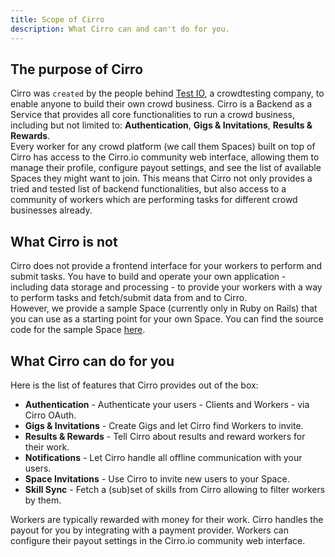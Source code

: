 ```yaml
---
title: Scope of Cirro
description: What Cirro can and can't do for you.
---
```


## The purpose of Cirro

Cirro was `created` by the people behind [Test IO](https://test.io/), a crowdtesting company, to enable anyone to build their own crowd business. Cirro is a Backend as a Service that provides all core functionalities to run a crowd business, including but not limited to: **Authentication**, **Gigs & Invitations**, **Results & Rewards**.  
Every worker for any crowd platform (we call them Spaces) built on top of Cirro has access to the Cirro.io community web interface, allowing them to manage their profile, configure payout settings, and see the list of available Spaces they might want to join. This means that Cirro not only provides a tried and tested list of backend functionalities, but also access to a community of workers which are performing tasks for different crowd businesses already.

## What Cirro is not

Cirro does not provide a frontend interface for your workers to perform and submit tasks. You have to build and operate your own application - including data storage and processing - to provide your workers with a way to perform tasks and fetch/submit data from and to Cirro.  
However, we provide a sample Space (currently only in Ruby on Rails) that you can use as a starting point for your own Space. You can find the source code for the sample Space [here](/to-be-defined).

## What Cirro can do for you

Here is the list of features that Cirro provides out of the box:

- **Authentication** - Authenticate your users - Clients and Workers - via Cirro OAuth.
- **Gigs & Invitations** - Create Gigs and let Cirro find Workers to invite.
- **Results & Rewards** - Tell Cirro about results and reward workers for their work.
- **Notifications** - Let Cirro handle all offline communication with your users.
- **Space Invitations** - Use Cirro to invite new users to your Space.
- **Skill Sync** - Fetch a (sub)set of skills from Cirro allowing to filter workers by them.

Workers are typically rewarded with money for their work. Cirro handles the payout for you by integrating with a payment provider. Workers can configure their payout settings in the Cirro.io community web interface.
